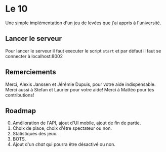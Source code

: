# Le 10

Une simple implémentation d'un jeu de levées que j'ai appris à l'université.

## Lancer le serveur

Pour lancer le serveur il faut executer le script `start` et par défaut il faut se connecter à localhost:8002

## Remerciements

Merci, Alexis Janssen et Jérémie Dupuis, pour votre aide indispensable.
Merci aussi à Stefan et Laurier pour votre aide!
Merci à Mattéo pour tes contributions!

## Roadmap

0. Amélioration de l'API, ajout d'UI mobile, ajout de fin de partie.
1. Choix de place, choix d'être spectateur ou non.
2. Statistiques des jeux.
3. BOTS.
4. Ajout d'un *chat* qui pourra être désactivé ou non.
